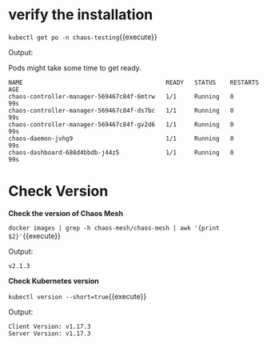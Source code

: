 # verify the installation

`kubectl get po -n chaos-testing`{{execute}}

Output:

Pods might take some time to get ready.

```
NAME                                        READY   STATUS    RESTARTS   AGE
chaos-controller-manager-569467c84f-6mtrw   1/1     Running   0          99s
chaos-controller-manager-569467c84f-ds7bc   1/1     Running   0          99s
chaos-controller-manager-569467c84f-gv2d6   1/1     Running   0          99s
chaos-daemon-jvhg9                          1/1     Running   0          99s
chaos-dashboard-688d4bbdb-j44z5             1/1     Running   0          99s
```

# Check Version

**Check the version of Chaos Mesh**

 `docker images | grep -h chaos-mesh/chaos-mesh | awk '{print $2}'`{{execute}}

 Output:

 ```
 v2.1.3
 ```

**Check Kubernetes version**
 
 `kubectl version --short=true`{{execute}}

 Output:

 ```
 Client Version: v1.17.3
 Server Version: v1.17.3
 ```